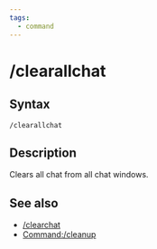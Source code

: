 ```yaml
---
tags:
  - command
---
```


# /clearallchat

## Syntax

<!--cmd-syntax-start-->
```eqcommand
/clearallchat
```
<!--cmd-syntax-end-->

## Description

<!--cmd-desc-start-->
Clears all chat from all chat windows.
<!--cmd-desc-end-->

## See also

- [/clearchat](cmd-clearchat.md)
- [Command:/cleanup](../../macroquest/reference/commands/cleanup.md)